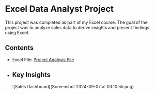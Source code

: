 # Excel Data Analyst Project
This project was completed as part of my Excel course. The goal of the project was to analyze sales data to derive insights and present findings using Excel.

## Contents
- Excel File: [Project Analysis File](Aref_Excel_Project.xlsx)

- ## Key Insights

  ![Sales Dashboard](Screenshot 2024-09-07 at 00.10.55.png)
